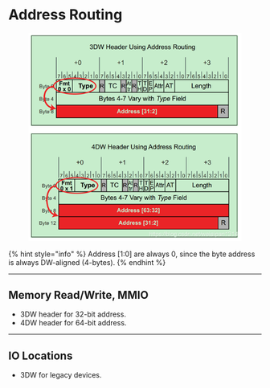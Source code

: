 # Address Routing

<figure><img src="../../../.gitbook/assets/image (5).png" alt=""><figcaption></figcaption></figure>

{% hint style="info" %}
Address \[1:0] are always 0, since the byte address is always DW-aligned (4-bytes).
{% endhint %}

***

## Memory Read/Write, MMIO

* 3DW header for 32-bit address.
* 4DW header for 64-bit address.

***

## IO Locations

* 3DW for legacy devices.
